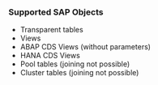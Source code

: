 
### Supported SAP Objects 
- Transparent tables
- Views
- ABAP CDS Views (without parameters)
- HANA CDS Views
- Pool tables (joining not possible)
- Cluster tables (joining not possible)
